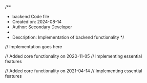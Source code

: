 /**
 * backend Code file
 * Created on: 2024-08-14
 * Author: Secondary Developer
 *
 * Description: Implementation of backend functionality
 */
 
// Implementation goes here


// Added core functionality on 2020-11-05
// Implementing essential features

// Added core functionality on 2021-04-14
// Implementing essential features
